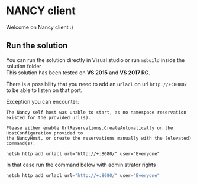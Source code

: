 # NANCY client

Welcome on Nancy client :)

## Run the solution

You can run the solution directly in Visual studio or 
run `msbuild` inside the solution folder  
This solution has been tested on **VS 2015** and **VS 2017 RC**.

There is a possibility that you need to add an `urlacl` on url `http://+:8080/` 
to be able to listen on that port.

Exception you can encounter:

```
The Nancy self host was unable to start, as no namespace reservation existed for the provided url(s).

Please either enable UrlReservations.CreateAutomatically on the HostConfiguration provided to 
the NancyHost, or create the reservations manually with the (elevated) command(s):

netsh http add urlacl url="http://+:8080/" user="Everyone"
```

In that case run the command below with administrator rights

```powershell
netsh http add urlacl url="http://+:8080/" user="Everyone"
```
